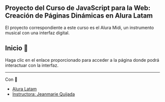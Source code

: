 ## Proyecto del Curso de JavaScript para la Web: Creación de Páginas Dinámicas en Alura Latam

El proyecto correspondiente a este curso es el Alura Midi, un instrumento musical con una interfaz digital. 

 
## Inicio 🚀

Haga clic en el enlace proporcionado para acceder a la página donde podrá interactuar con la interfaz.

---
 Con :blue_heart: 
- [Alura Latam](https://www.aluracursos.com/) 
- [Instructora: Jeanmarie Quijada](https://github.com/JeanmarieAluraLatam) 



